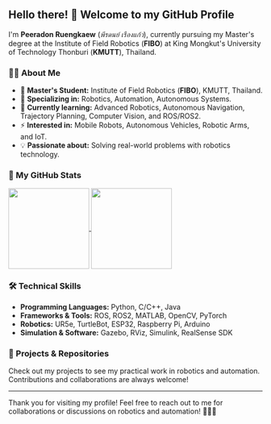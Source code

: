 ## Hello there! 👋 Welcome to my GitHub Profile

I'm **Peeradon Ruengkaew** (*พีรดนย์ เรืองแก้ว*), currently pursuing my Master's degree at the Institute of Field Robotics (**FIBO**) at King Mongkut's University of Technology Thonburi (**KMUTT**), Thailand.

### 🧑‍💻 About Me

* 🔭 **Master's Student:** Institute of Field Robotics (**FIBO**), KMUTT, Thailand.
* 🤖 **Specializing in:** Robotics, Automation, Autonomous Systems.
* 🌱 **Currently learning:** Advanced Robotics, Autonomous Navigation, Trajectory Planning, Computer Vision, and ROS/ROS2.
* ⚡ **Interested in:** Mobile Robots, Autonomous Vehicles, Robotic Arms, and IoT.
* 💡 **Passionate about:** Solving real-world problems with robotics technology.

### 🚀 My GitHub Stats

<a href="https://github.com/peeradonmoke2002">
  <img align="center" src="https://github-readme-stats.vercel.app/api?username=peeradonmoke2002&count_private=true&show_icons=true&theme=buefy" height=160/>
</a>
<a href="https://github.com/peeradonmoke2002">
  <img align="center" src="https://github-readme-stats.vercel.app/api/top-langs/?username=peeradonmoke2002&hide=PLpgSQL,javascript,html,css,kotlin,ruby,cmake&layout=compact&theme=buefy" height=160/>
</a>

### 🛠️ Technical Skills

* **Programming Languages:** Python, C/C++, Java
* **Frameworks & Tools:** ROS, ROS2, MATLAB, OpenCV, PyTorch
* **Robotics:** UR5e, TurtleBot, ESP32, Raspberry Pi, Arduino
* **Simulation & Software:** Gazebo, RViz, Simulink, RealSense SDK

### 🌟 Projects & Repositories

Check out my projects to see my practical work in robotics and automation. Contributions and collaborations are always welcome!

---

Thank you for visiting my profile! Feel free to reach out to me for collaborations or discussions on robotics and automation! 🚀🤖✨
